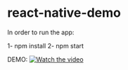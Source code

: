 # react-native-demo

In order to run the app:

1- npm install
2- npm start

DEMO:
[![Watch the video](https://i.imgur.com/vKb2F1B.png)](https://www.youtube.com/watch?v=lWFbtTQWAGg)
